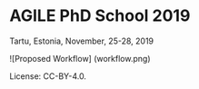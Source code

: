 # AGILE PhD School 2019
Tartu, Estonia, November, 25-28, 2019

![Proposed Workflow] (workflow.png)


License: CC-BY-4.0.
